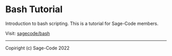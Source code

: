 # Bash Tutorial

Introduction to bash scripting.
This is a tutorial for Sage-Code members.

Visit: [sagecode/bash](https://sagecode.net/bash/index.html)

---

Copiright (c) Sage-Code 2022
